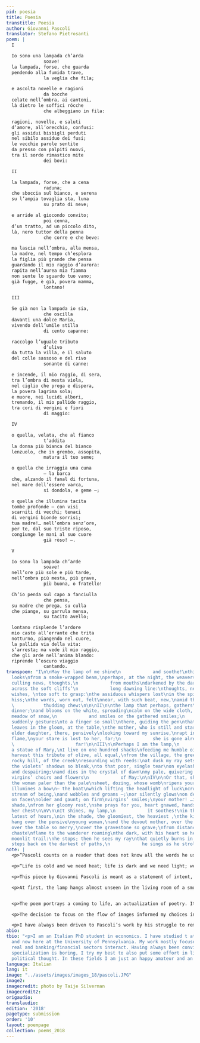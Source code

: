 ```yaml
---
pid: poesia
title: Poesia
transtitle: Poesia
author: Giovanni Pascoli
translator: Stefano Pietrosanti
poem: |
  I

  Io sono una lampada ch’arda
              soave!
  la lampada, forse, che guarda
  pendendo alla fumida trave,
              la veglia che fila;

  e ascolta novelle e ragioni
              da bocche
  celate nell’ombra, ai cantoni,
  là dietro le soffici rócche
              che albeggiano in fila:

  ragioni, novelle, e saluti
  d’amore, all’orecchio, confusi:
  gli assidui bisbigli perduti
  nel sibilo assiduo dei fusi;
  le vecchie parole sentite
  da presso con palpiti nuovi,
  tra il sordo rimastico mite
              dei bovi:

  II

  la lampada, forse, che a cena
              raduna;
  che sboccia sul bianco, e serena
  su l’ampia tovaglia sta, luna
              su prato di neve;

  e arride al giocondo convito;
              poi cenna,
  d’un tratto, ad un piccolo dito,
  là, nero tuttor della penna
              che corre e che beve:

  ma lascia nell’ombra, alla mensa,
  la madre, nel tempo ch’esplora
  la figlia più grande che pensa
  guardando il mio raggio d’aurora:
  rapita nell’aurea mia fiamma
  non sente lo sguardo tuo vano;
  già fugge, è già, povera mamma,
              lontano!

  III

  Se già non la lampada io sia,
              che oscilla
  davanti una dolce Maria,
  vivendo dell’umile stilla
              di cento capanne:

  raccolgo l’uguale tributo
              d’ulivo
  da tutta la villa, e il saluto
  del colle sassoso e del rivo
              sonante di canne:

  e incende, il mio raggío, di sera,
  tra l’ombra di mesta viola,
  nel ciglio che prega e dispera,
  la povera lagrima sola;
  e muore, nei lucidi albori,
  tremando, il mio pallido raggio,
  tra cori di vergini e fiori
              di maggio:

  IV

  o quella, velata, che al fianco
              t’addita
  la donna più bianca del bianco
  lenzuolo, che in grembo, assopita,
              matura il tuo seme;

  o quella che irraggia una cuna
              — la barca
  che, alzando il fanal di fortuna,
  nel mare dell’essere varca,
              si dondola, e geme —;

  o quella che illumina tacita
  tombe profonde — con visi
  scarniti di vecchi; tenaci
  di vergini bionde sorrisi;
  tua madre!… nell’ombra senz’ore,
  per te, dal suo triste riposo,
  congiunge le mani al suo cuore
              già ròso! —.

  V

  Io sono la lampada ch’arde
              soave!
  nell’ore più sole e più tarde,
  nell’ombra più mesta, più grave,
              più buona, o fratello!

  Ch’io penda sul capo a fanciulla
              che pensa,
  su madre che prega, su culla
  che piange, su garrula mensa,
              su tacito avello;

  lontano risplende l’ardore
  mio casto all’errante che trita
  notturno, piangendo nel cuore,
  la pallida via della vita:
  s’arresta; ma vede il mio raggio,
  che gli arde nell’anima blando:
  riprende l’oscuro viaggio
              cantando.
transpoem: "I\n\nMay the lamp of me shine\n            and soothe!\nthis lamp as it
  looks\nfrom a smoke-wrapped beam,\nperhaps, at the night, the weavers;\nthis lamp
  culling news, thoughts,\n            from mouths\ndarkened by the darkness,\nthere,
  across the soft cliffs’\n            long dawning line:\nthoughts, news, and love
  wishes, \ntoo soft to grasp:\nthe assiduous whispers lost\nin the spindle’s assiduous
  hiss;\nthe words, worn out, felt\nnear, with such beat, new,\namid the oxen’s dull\n
  \           thudding chew:\n\n\nII\n\nthe lamp that perhaps, gathers\n            to
  dinner;\nand blooms on the white, spreading\ncalm on the wide cloth, moon\non a
  meadow of snow,\n            and smiles on the gathered smiles;\n                        then
  suddenly gestures\nto a finger so small\nthere, guiding the pen\nthat runs and drinks:\nbut
  leaves in the gloom, at the table,\nthe mother, who is still and stares\nat her
  elder daughter, there, pensively\nlooking toward my sunrise,\nrapt in my golden
  flame,\nyour stare is lost to her, far;\n            she is gone already, poor mother,\n
  \                       far!\n\nIII\n\nPerhaps I am the lamp,\n            flickering\nby
  a statue of Mary,\nI live on one hundred shacks\nfeeding me humble oil drips:\nI
  harvest this tribute of olive, all equal,\nfrom the village, the greeting\nof the
  rocky hill, of the creek\nresounding with reeds:\nat dusk my ray sets fire,\nin
  the violets’ shadows so bleak,\nto that poor, single tear\non eyelashes praying
  and despairing;\nand dies in the crystal of dawn\nmy pale, quivering ray,\namong
  virgins’ choirs and flowers\n            of May:\n\nIV\n\nOr that, shaded,\n            points\nto
  the woman paler than the pale\nsheet, dozing, whose womb\nripens your seed;\nor
  illumines a bow\n— the boat\nwhich lifting the headlight of luck\ncrosses the wide
  stream of being,\nand wobbles and groans —;\nor silently glows\non deep tombs —
  on faces\nolder and gaunt; on firm\nvirgins’ smiles;\nyour mother! …in that timeless
  shade,\nfrom her gloomy rest,\nshe prays for you, heart gnawed, hands tight\n            on
  her chest\n\nV\n\nIt shines, my lamp,\n            it soothes!\nin the loneliest,
  latest of hours,\nin the shade, the gloomiest, the heaviest ,\nthe kindest, oh brother!\nI
  hang over the pensive\nyoung woman,\nand the devout mother, over the crying\ncradle,
  over the table so merry,\nover the gravestone so grave;\nfrom distances shines my
  chaste\nflame to the wanderer roaming\nthe dark, with his heart so heavy,\non life’s
  moonlit trail:\nhe stops; then he sees my ray\nthat quietly burns in his soul:\nhe
  steps back on the darkest of paths,\n            he sings as he strolls.\n"
note: |
  <p>“Pascoli counts on a reader that does not know all the words he uses. As …[Pascoli]… says … poetry, like religion, needs ‘words that veil and darken their meaning, words, I mean, foreign to present use (and which are nevertheless used to “give greater life to thought”).’” — Giorgio Agamben (1982)</p>

  <p>“Life is cold and we need heat; life is dark and we need light; we shall not let fade what can give us light and heat; a single spark can awake flames and joy. We shall not let death take whatever has been beautiful and gay.” — Giovanni Pascoli (1898)</p>

  <p>This piece by Giovanni Pascoli is meant as a statement of intent, a manifesto of the intimist universalism which is the hallmark of the poet from Emilia. The poem’s protagonist is poetry personified, presenting itself in the form of a lamp spreading a warm, soothing light. This light, over the five stanzas, portrays a series of seven canvasses; the first three in great detail, the second three with quicker brushstrokes, and the last with a more abstract, rarefied touch.</p>

  <p>At first, the lamp hangs almost unseen in the living room of a smoky farm. In the dim circle of light, a mother and her daughters are spending the early night weaving. The daughters are talking about love. Then, the lamp spreads its light on a table set for dinner, where a kid, the elder daughter, and the mother stand in isolation against the merry background. The light, though still soft, is more vital: it points to the kid, who is focused on writing; it captures the eyes of the elder daughter, who is there daydreaming and ignoring her mother’s inquisitive stare. Then, it is a votive lamp inside a Marian shrine, burning peasants’ offers of olive oil and witnessing these people’s faith, private and public — the “poor single tear” and the “virgins’ choirs.” Then it gets quicker: it is the lamp on the bedside table of a pregnant woman; it is the headlight of a ship crossing “the wide stream of being”; it is dead candles in a graveyard. Finally, there is no lamp, only light. This light is free from its many possible sources, and it can reach and comfort a wanderer roaming in “the loneliest, latest of hours.”</p>


  <p>The poem portrays a coming to life, an actualization of poetry. It does so through a succession of van Gogh-like pictures, which I feel is more significant to the understanding of the poem than the actual stanzas’ structure. Indeed, the narration evolves through changing tenses and adverbs, which always coincide with changes in the landscape in which the poetic light spreads. The narrating voice starts introducing the smoky room with a wishful and timid tone — “May the lamp of me shine,” which renders the Italian “Io sono la lampada <em>ch’arda</em>”; then, switching to the table scene, the voice switches to a present tense and an adverb of probability — “perhaps…gathers”; adverbs of probability are dropped when the Marian shrine is populated by the villagers — “I harvest this tribute of olive…at dusk my ray sets fire”; this pure present is kept and stressed at the beginning of each of the three successive scenes — “It shines, my lamp / it soothes!’’ which renders the Italian “Io sono la lampada <em>ch’arde</em>” with the woman, the boat, and the graveyard; finally, the first stroke of the last canvas exclaims — “It shines, my lamp / it soothes!’’ which renders the Italian “Io sono la lampada <em>ch’arde</em> / soave!”</p>

  <p>The decision to focus on the flow of images informed my choices in translation. In order not to break this flow, I often either adopted non-literal solutions, or I chose options more prosaic than the original. For example, “la veglia che fila” in the fourth verse describes weavers who are awake (keeping vigil) at night and spinning. These are encompassed by the lamp’s light, and the lamp looks at them, not at the night; though, directly introducing night and weavers allowed me to synthetically fix the image of the half-shaded room. Or, at the beginning of the shrine’s canvas, I was more explicit than the original in describing the “tribute of olive,” since the idea of an olive-oil lamp is quite remote to our present experience and the original passing mention would have complicated a passage which, to the best of my understanding, was not meant to be obscure. On the other hand, I tried to stay as close as possible to the original in matters of sound and structure, and I thus preserved the rhyme scheme at the end of each stanza.</p>

  <p>I have always been driven to Pascoli’s work by his struggle to remember what’s gone, to strengthen what’s close and frail, to fight a battle to save “temples that the Gods shall not save” (Borges). I’m happy to present to you “Poesia” as a sample of how Pascoli framed this effort as a hopeful and humble task. Before doing so, I want to thank Professor Taije Silverman, who reviewed my early drafts, and whose advice has been incredibly insightful and helpful in the process of translation.</p>
abio:
tbio: "<p>I am an Italian PhD student in economics. I have studied t at Rome, Turin,
  and now here at the University of Pennsylvania. My work mostly focuses on how the
  real and banking/financial sectors interact. Having always been convinced that excessive
  specialization is boring, I try my best to also put some effort in literature and
  political thought. In these fields I am just an happy amateur and an avid reader.</p>\n"
language: Italian
lang: it
image: "../assets/images/images_18/pascoli.JPG"
image2:
imagecredit: photo by Taije Silverman
imagecredit2:
origaudio:
translaudio:
edition: '2018'
pagetype: submission
order: '10'
layout: poempage
collection: poems_2018
---
```

